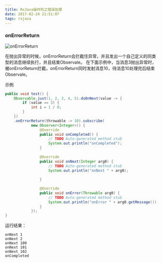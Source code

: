 ```yaml
---
title: RxJava操作符之错误处理
date: 2017-02-24 21:51:07
tags: rxjava
---
```

### onErrorReturn
![onErrorReturn](http://qiniu.vibexie.com/blog/rxjava-error-handle-1.png-width500)

<!-- more -->
在抛出异常的时候，onErrorReturn会拦截住异常，并且发出一个自己定义的同类型的消息继续执行，并且结束Observale。
在下面示例中，当消息3抛出异常时，被onErrorReturn拦截，onErrorReturn同时发射消息10，待消息10处理完后结束Observale。

示例
``` java
public void test() {
	Observable.just(1, 2, 3, 4, 5).doOnNext(value -> {
		if (value == 3) {
			int i = 1 / 0;
		}
	})
	.onErrorReturn(throwable -> 10).subscribe(
			new Observer<Integer>() {
				@Override
				public void onCompleted() {
					// TODO Auto-generated method stub
					System.out.println("onCompleted");
				}
				
				@Override
				public void onNext(Integer arg0) {
					// TODO Auto-generated method stub
					System.out.println("onNext " + arg0);
					
				}
				
				@Override
				public void onError(Throwable arg0) {
					// TODO Auto-generated method stub
					System.out.println("onError " + arg0.getMessage());
				}
			});
}
```
运行结果：
``` shell
onNext 1
onNext 2
onNext 100
onNext 101
onNext 102
onCompleted
```
